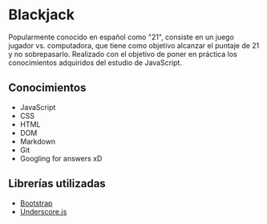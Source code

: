 # Blackjack
Popularmente conocido en español como "21", consiste en un juego jugador vs. computadora, que tiene como objetivo alcanzar el puntaje de 21 y no sobrepasarlo.
Realizado con el objetivo de poner en práctica los conocimientos adquiridos del estudio de JavaScript.

## Conocimientos 
- JavaScript
- CSS
- HTML
- DOM
- Markdown
- Git
- Googling for answers xD

## Librerías utilizadas 
- [Bootstrap]('https://www.getbootstrap.com')
- [Underscore.js]('https://www.underscorejs.org')
